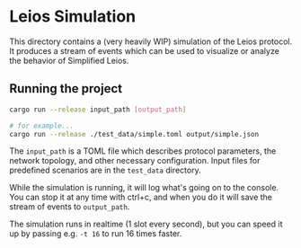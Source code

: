 # Leios Simulation

This directory contains a (very heavily WIP) simulation of the Leios protocol. It produces a stream of events which can be used to visualize or analyze the behavior of Simplified Leios.

## Running the project

```sh
cargo run --release input_path [output_path]

# for example...
cargo run --release ./test_data/simple.toml output/simple.json
```

The `input_path` is a TOML file which describes protocol parameters, the network topology, and other necessary configuration. Input files for predefined scenarios are in the `test_data` directory.

While the simulation is running, it will log what's going on to the console. You can stop it at any time with ctrl+c, and when you do it will save the stream of events to `output_path`.

The simulation runs in realtime (1 slot every second), but you can speed it up by passing e.g. `-t 16` to run 16 times faster.

